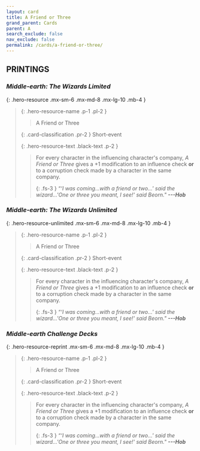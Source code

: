 ```yaml
---
layout: card
title: A Friend or Three
grand_parent: Cards
parent: A
search_exclude: false
nav_exclude: false
permalink: /cards/a-friend-or-three/
---
```


## PRINTINGS


### _Middle-earth: The Wizards Limited_

{: .hero-resource .mx-sm-6 .mx-md-8 .mx-lg-10 .mb-4 }
> {: .hero-resource-name .p-1 .pl-2 }
> > <div class="card-mp"></div>
> > <div class="card-name">A Friend or Three</div>
>
> {: .card-classification .pr-2 }
> Short-event
>
> {: .hero-resource-text .black-text .p-2 }
> > For every character in the influencing character's company, _A Friend or Three_ gives a +1 modification to an influence check **or** to a corruption check made by a character in the same company. 
> > 
> > {: .fs-3 } 
> > _“‘I was coming...with a friend or two...' said the wizard...'One or three you meant, I see!' said Beorn."_ ***---&#65279;Hob*** 
> 

### _Middle-earth: The Wizards Unlimited_

{: .hero-resource-unlimited .mx-sm-6 .mx-md-8 .mx-lg-10 .mb-4 }
> {: .hero-resource-name .p-1 .pl-2 }
> > <div class="card-mp"></div>
> > <div class="card-name">A Friend or Three</div>
>
> {: .card-classification .pr-2 }
> Short-event
>
> {: .hero-resource-text .black-text .p-2 }
> > For every character in the influencing character's company, _A Friend or Three_ gives a +1 modification to an influence check **or** to a corruption check made by a character in the same company. 
> > 
> > {: .fs-3 } 
> > _“‘I was coming...with a friend or two...' said the wizard...'One or three you meant, I see!' said Beorn."_ ***---&#65279;Hob*** 
> 

### _Middle-earth Challenge Decks_

{: .hero-resource-reprint .mx-sm-6 .mx-md-8 .mx-lg-10 .mb-4 }
> {: .hero-resource-name .p-1 .pl-2 }
> > <div class="card-mp"></div>
> > <div class="card-name">A Friend or Three</div>
>
> {: .card-classification .pr-2 }
> Short-event
>
> {: .hero-resource-text .black-text .p-2 }
> > For every character in the influencing character's company, _A Friend or Three_ gives a +1 modification to an influence check **or** to a corruption check made by a character in the same company. 
> > 
> > {: .fs-3 } 
> > _“‘I was coming...with a friend or two...' said the wizard...'One or three you meant, I see!' said Beorn."_ ***---&#65279;Hob*** 
> 
